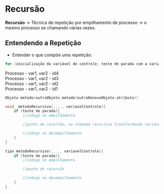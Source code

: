 
# Recursão

**Recursão** → Técnica de repetição por empilhamento de processo → o mesmo processo se chamando várias vezes.

## Entendendo a Repetição

- Entender o que compõe uma repetição:

```cpp
for (inicialização da variável de controle; teste de parada com a variável de controle; transformação da variável de controle)
```

Processo - var1, var2 - id4  
Processo - var1, var2 - id3  
Processo - var1, var2 - id2  
Processo - var1, var2 - id1  

```cpp
Objeto.metodo(outroObjeto.metodo(outroDenovoObjeto.atributo))

void  metodoRecursivo(...., variavelControle){
    if (teste de parada){
        //código no empilhamento

        //ponto de recursão, ou chamada recursiva transformando variável de controle

        //código no desempilhamento
    }
}

tipo metodoRecursivo(...., variavelControle){
    if (teste de parada){
        //código no empilhamento

        //ponto de recursão 

        //código no desempilhamento
    }
}
```
